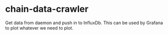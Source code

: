 # chain-data-crawler
Get data from daemon and push in to InfluxDb. This can be used by Grafana to plot whatever we need to plot.
